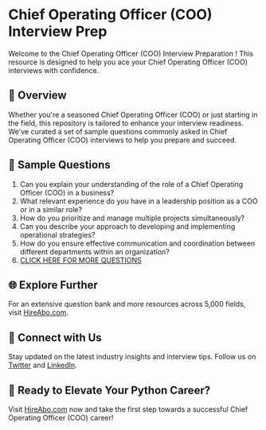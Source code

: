 # Chief Operating Officer (COO) Interview Prep

Welcome to the Chief Operating Officer (COO) Interview Preparation ! This resource is designed to help you ace your Chief Operating Officer (COO) interviews with confidence.

## 🚀 Overview

Whether you're a seasoned Chief Operating Officer (COO) or just starting in the field, this repository is tailored to enhance your interview readiness. We've curated a set of sample questions commonly asked in Chief Operating Officer (COO) interviews to help you prepare and succeed.

## 📝 Sample Questions

1. Can you explain your understanding of the role of a Chief Operating Officer (COO) in a business?
2. What relevant experience do you have in a leadership position as a COO or in a similar role?
3. How do you prioritize and manage multiple projects simultaneously?
4. Can you describe your approach to developing and implementing operational strategies?
5. How do you ensure effective communication and coordination between different departments within an organization?
6. [CLICK HERE FOR MORE QUESTIONS](https://hireabo.com/job/1_4_45/Chief%20Operating%20Officer%20COO)

## 🌐 Explore Further

For an extensive question bank and more resources across 5,000 fields, visit [HireAbo.com](https://www.hireabo.com).

## 📱 Connect with Us

Stay updated on the latest industry insights and interview tips. Follow us on [Twitter](https://twitter.com/hireabo) and [LinkedIn](https://www.linkedin.com/in/hire-abo-3609972a8/).

## 🚀 Ready to Elevate Your Python Career?

Visit [HireAbo.com](https://www.hireabo.com) now and take the first step towards a successful Chief Operating Officer (COO) career!